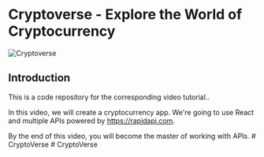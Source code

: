 # Cryptoverse - Explore the World of Cryptocurrency

![Cryptoverse](https://i.ibb.co/8gh5Jc8/image.png)

## Introduction
This is a code repository for the corresponding video tutorial..

In this video, we will create a cryptocurrency app. We're going to use React and multiple APIs powered by https://rapidapi.com.

By the end of this video, you will become the master of working with APIs.
#   C r y p t o V e r s e 
 
 #   C r y p t o V e r s e 
 
 